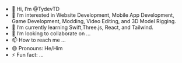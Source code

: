 - 👋 Hi, I’m @TydevTD
- 👀 I’m interested in Website Development, Mobile App Development, Game Development, Modding, Video Editing, and 3D Model Rigging.   
- 🌱 I’m currently learning Swift,Three.js, React, and Tailwind. 
- 💞️ I’m looking to collaborate on ...
- 📫 How to reach me ...
- 😄 Pronouns: He/Him
- ⚡ Fun fact: ...

<!---
TyaeM/TyaeM is a ✨ special ✨ repository because its `README.md` (this file) appears on your GitHub profile.
You can click the Preview link to take a look at your changes.
--->
